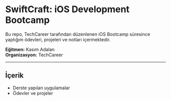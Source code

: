 # SwiftCraft: iOS Development Bootcamp

Bu repo, TechCareer tarafından düzenlenen iOS Bootcamp süresince yaptığım ödevleri, projeleri ve notları içermektedir.

**Eğitmen:** Kasım Adalan  
**Organizasyon:** TechCareer

---

## İçerik

- Derste yapılan uygulamalar
- Ödevler ve projeler


